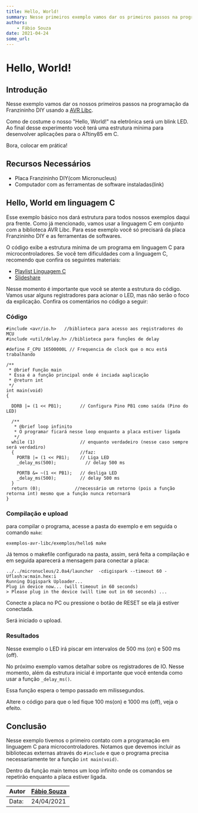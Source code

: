 ```yaml
---
title: Hello, World!
summary: Nesse primeiros exemplo vamos dar os primeiros passos na programação da Franzininho DIY
authors:
    - Fábio Souza
date: 2021-04-24
some_url:
---
```

# Hello, World!

## Introdução

Nesse exemplo vamos dar os nossos primeiros passos na programação da Franzininho DIY usando a [AVR Libc](https://nongnu.org/avr-libc/).

Como de costume o nosso "Hello, World!" na eletrônica será um blink LED. Ao final desse experimento você terá uma estrutura mínima para desenvolver aplicações para o ATtiny85 em C.

Bora, colocar em prática!

## Recursos Necessários

- Placa Franzininho DIY(com Micronucleus)
- Computador com as ferramentas de software instaladas(link)

## Hello, World em linguagem C

Esse exemplo básico nos dará estrutura para todos nossos exemplos daqui pra frente. Como já mencionado, vamos usar a linguagem C em conjunto com a biblioteca AVR Libc. Para esse exemplo você só precisará da placa Franzininho DIY e as ferramentas de softwares.

O código exibe a estrutura mínima de um programa em linguagem C para microcontroladores. Se você tem dificuldades com a linguagem C, recomendo que confira os seguintes materiais:
- [Playlist Linguagem C](https://www.youtube.com/watch?v=l9ZdS8kph0A&list=PLqY1DITQ0sB_5yUBqhnm37J5PxsjrVPKT)
- [Slideshare](https://www.slideshare.net/FabioSouza9/resumo-linguagem-c-para-microcontroladores-pic-usando-mikroc)

Nesse momento é importante que você se atente a estrutura do código. Vamos usar alguns registradores para acionar o LED, mas não serão o foco da explicação. Confira os comentários no código a seguir:


### Código

```
#include <avr/io.h>   //biblioteca para acesso aos registradores do MCU
#include <util/delay.h> //biblioteca para funções de delay

#define F_CPU 16500000L // Frequencia de clock que o mcu está trabalhando

/**
 * @brief Função main
 * Essa é a função principal onde é inciada aaplicação
 * @return int
 */
int main(void)
{

  DDRB |= (1 << PB1);   	// Configura Pino PB1 como saída (Pino do LED)

  /**
   * @brief loop infinito
   * O programar ficará nesse loop enquanto a placa estiver ligada
   */
  while (1)                 // enquanto verdadeiro (nesse caso sempre será verdadiro)
  {                         //faz:
    PORTB |= (1 << PB1);   	// Liga LED
    _delay_ms(500);      	  // delay 500 ms

    PORTB &= ~(1 << PB1);  	// desliga LED
    _delay_ms(500);      	// delay 500 ms
  }                                                
  return (0);             //necessário um retorno (pois a função retorna int) mesmo que a função nunca retornará                 
}
```

### Compilação e upload

para compilar o programa, acesse a pasta do exemplo e em seguida o comando  ```make```:

```
exemplos-avr-libc/exemplos/hello$ make
```

Já temos o makefile configurado na pasta, assim, será feita a compilação e em seguida aparecerá a mensagem para conectar a placa:

```
../../micronucleus/2.0a4/launcher  -cdigispark --timeout 60 -Uflash:w:main.hex:i
Running Digispark Uploader...
Plug in device now... (will timeout in 60 seconds)
> Please plug in the device (will time out in 60 seconds) ...
```

Conecte a placa no PC ou pressione o botão de RESET se ela já estiver conectada.

Será iniciado o upload.

### Resultados

Nesse exemplo o LED irá piscar em intervalos de 500 ms (on) e 500 ms (off).

No próximo exemplo vamos detalhar sobre os registradores de IO. Nesse momento, além da estrutura inicial é importante que você entenda como usar a função ```_delay_ms()```.

Essa função espera o tempo passado em milissegundos.

Altere o código para que o led fique 100 ms(on) e 1000 ms (off), veja o efeito.


## Conclusão

Nesse exemplo tivemos o primeiro contato com a programação em linguagem C para microcontroladores. Notamos que devemos incluir as bibliotecas externas através do ```#include``` e que o programa precisa necessariamente ter a função ```int main(void)```.

Dentro da função main temos um loop infinito onde os comandos se repetirão enquanto a placa estiver ligada.

| Autor | [Fábio Souza](https://github.com/FBSeletronica) |
|-------|-------------|
| Data: | 24/04/2021  |
